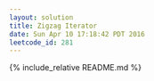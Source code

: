 ```yaml
---
layout: solution
title: Zigzag Iterator
date: Sun Apr 10 17:18:42 PDT 2016
leetcode_id: 281
---
```

{% include_relative README.md %}
